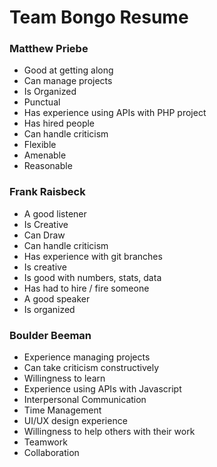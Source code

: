 # Team Bongo Resume

### Matthew Priebe
* Good at getting along
* Can manage projects
* Is Organized
* Punctual
* Has experience using APIs with PHP project
* Has hired people
* Can handle criticism
* Flexible
* Amenable
* Reasonable

### Frank Raisbeck
* A good listener
* Is Creative
* Can Draw
* Can handle criticism
* Has experience with git branches
* Is creative
* Is good with numbers, stats, data
* Has had to hire / fire someone
* A good speaker
* Is organized

### Boulder Beeman
* Experience managing projects
* Can take criticism constructively
* Willingness to learn
* Experience using APIs with Javascript
* Interpersonal Communication
* Time Management
* UI/UX design experience
* Willingness to help others with their work
* Teamwork
* Collaboration

